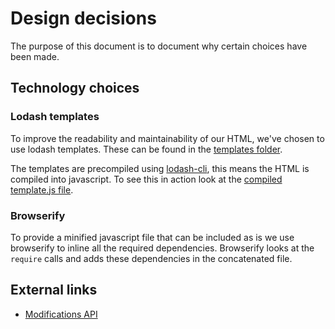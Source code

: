 # Design decisions

The purpose of this document is to document why certain choices have been made.

## Technology choices

### Lodash templates

To improve the readability and maintainability of our HTML, we've chosen to use lodash templates. These can be found in the [templates folder](templates).

The templates are precompiled using [lodash-cli][lodash-cli], this means the HTML is compiled into javascript. To see this in action look at the [compiled template.js file](js/templates.js).

### Browserify

To provide a minified javascript file that can be included as is we use browserify to inline all the required dependencies. Browserify looks at the `require` calls and adds these dependencies in the concatenated file.

## External links

* [Modifications API](https://yoast.com/dev-blog/yoastseo-js-design-decisions/)

[lodash-cli]: https://lodash.com/custom-builds